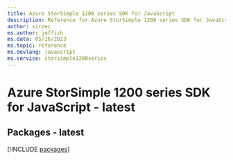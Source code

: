 ```yaml
---
title: Azure StorSimple 1200 series SDK for JavaScript
description: Reference for Azure StorSimple 1200 series SDK for JavaScript
author: xirzec
ms.author: jeffish
ms.data: 05/16/2023
ms.topic: reference
ms.devlang: javascript
ms.service: storsimple1200series
---
```

# Azure StorSimple 1200 series SDK for JavaScript - latest
## Packages - latest
[!INCLUDE [packages](storsimple-1200-series-index.md)]
